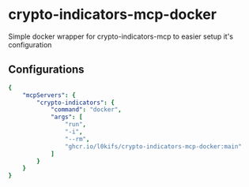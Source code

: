 # crypto-indicators-mcp-docker
Simple docker wrapper for crypto-indicators-mcp to easier setup it's configuration

## Configurations

```yaml
{
    "mcpServers": {
        "crypto-indicators": {
            "command": "docker",
            "args": [
                "run",
                "-i",
                "--rm",
                "ghcr.io/l0kifs/crypto-indicators-mcp-docker:main"
            ]
        }
    }
}
```
